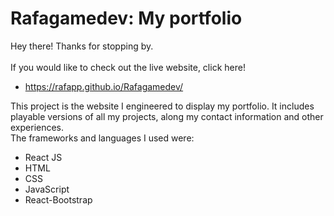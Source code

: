 # Rafagamedev: My portfolio
Hey there! Thanks for stopping by.<br><br>
If you would like to check out the live website, click here!<br>
- https://rafapp.github.io/Rafagamedev/


This project is the website I engineered to display my portfolio. It includes playable versions of all my projects, along my contact information and other experiences.
<br>
The frameworks and languages I used were:
- React JS
- HTML
- CSS
- JavaScript
- React-Bootstrap
